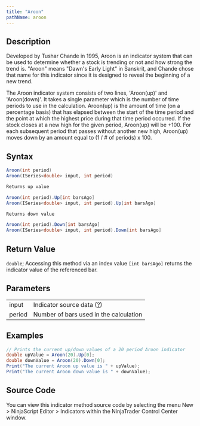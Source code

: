 ```yaml
---
title: "Aroon"
pathName: aroon
---
```


## Description

Developed by Tushar Chande in 1995, Aroon is an indicator system that can be used to determine whether a stock is trending or not and how strong the trend is. "Aroon" means "Dawn's Early Light" in Sanskrit, and Chande chose that name for this indicator since it is designed to reveal the beginning of a new trend.

The Aroon indicator system consists of two lines, 'Aroon(up)' and 'Aroon(down)'. It takes a single parameter which is the number of time periods to use in the calculation. Aroon(up) is the amount of time (on a percentage basis) that has elapsed between the start of the time period and the point at which the highest price during that time period occurred. If the stock closes at a new high for the given period, Aroon(up) will be +100. For each subsequent period that passes without another new high, Aroon(up) moves down by an amount equal to (1 / # of periods) x 100.

## Syntax

```csharp
Aroon(int period)
Aroon(ISeries<double> input, int period)

Returns up value

Aroon(int period).Up[int barsAgo]
Aroon(ISeries<double> input, int period).Up[int barsAgo]

Returns down value

Aroon(int period).Down[int barsAgo]
Aroon(ISeries<double> input, int period).Down[int barsAgo]
```

## Return Value

`double`; Accessing this method via an index value `[int barsAgo]` returns the indicator value of the referenced bar.

## Parameters

|  |  |
| --- | --- |
| input | Indicator source data ([?](valid_input_data_for_indicator)) |
| period | Number of bars used in the calculation |

## Examples

```csharp
// Prints the current up/down values of a 20 period Aroon indicator
double upValue = Aroon(20).Up[0];
double downValue = Aroon(20).Down[0];
Print("The current Aroon up value is " + upValue);
Print("The current Aroon down value is " + downValue);
```

## Source Code

You can view this indicator method source code by selecting the menu New > NinjaScript Editor > Indicators within the NinjaTrader Control Center window.
